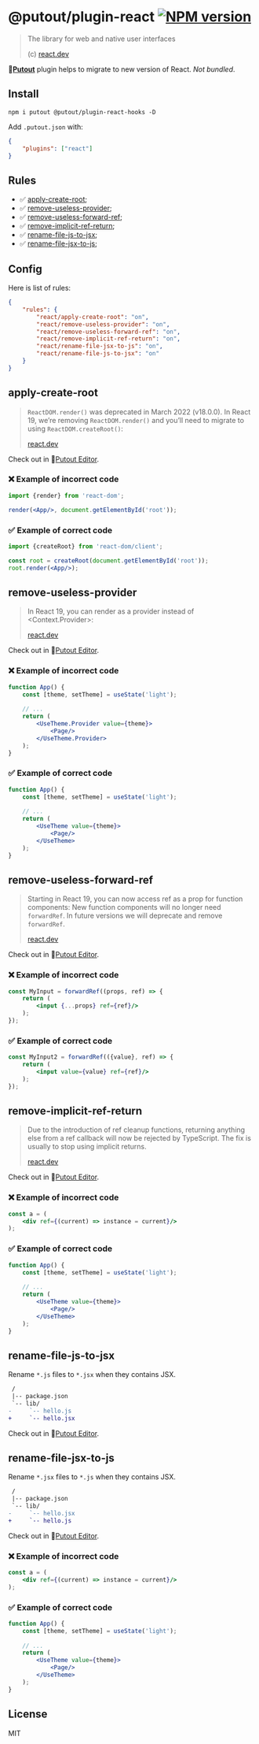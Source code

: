 # @putout/plugin-react [![NPM version][NPMIMGURL]][NPMURL]

[NPMIMGURL]: https://img.shields.io/npm/v/@putout/plugin-react-hooks.svg?style=flat&longCache=true
[NPMURL]: https://npmjs.org/package/@putout/plugin-react-hooks "npm"

> The library for web and native user interfaces
>
> (c) [react.dev](https://react.dev)

🐊[**Putout**](https://github.com/coderaiser/putout) plugin helps to migrate to new version of React. *Not bundled*.

## Install

```
npm i putout @putout/plugin-react-hooks -D
```

Add `.putout.json` with:

```json
{
    "plugins": ["react"]
}
```

## Rules

- ✅ [apply-create-root](#apply-create-root);
- ✅ [remove-useless-provider](#remove-useless-provider);
- ✅ [remove-useless-forward-ref](#remove-useless-forward-ref);
- ✅ [remove-implicit-ref-return](#remove-implicit-ref-return);
- ✅ [rename-file-js-to-jsx](#rename-file-js-to-jsx);
- ✅ [rename-file-jsx-to-js](#rename-file-jsx-to-js);

## Config

Here is list of rules:

```json
{
    "rules": {
        "react/apply-create-root": "on",
        "react/remove-useless-provider": "on",
        "react/remove-useless-forward-ref": "on",
        "react/remove-implicit-ref-return": "on",
        "react/rename-file-jsx-to-js": "on",
        "react/rename-file-js-to-jsx": "on"
    }
}
```

## apply-create-root

> `ReactDOM.render()` was deprecated in March 2022 (v18.0.0). In React 19, we’re removing `ReactDOM.render()` and you’ll need to migrate to using `ReactDOM.createRoot()`:
>
> [react.dev](https://react.dev/blog/2024/04/25/react-19-upgrade-guide#removed-reactdom-render)

Check out in 🐊[Putout Editor](https://putout.cloudcmd.io/#/gist/98f21f4826dba034cb0923a7933e959b/399ada3ea94e718a537e8348c710f14b7fc19c9e).

### ❌ Example of incorrect code

```jsx
import {render} from 'react-dom';

render(<App/>, document.getElementById('root'));
```

### ✅ Example of correct code

```jsx
import {createRoot} from 'react-dom/client';

const root = createRoot(document.getElementById('root'));
root.render(<App/>);
```

## remove-useless-provider

> In React 19, you can render <Context> as a provider instead of <Context.Provider>:
>
> [react.dev](https://react.dev/blog/2024/04/25/react-19#context-as-a-provider)

Check out in 🐊[Putout Editor](https://putout.cloudcmd.io/#/gist/51f66807ab67704288f2f737c5152e6c/8957e4a4beb17e175bff1b10e455ffda59d7c74a).

### ❌ Example of incorrect code

```jsx
function App() {
    const [theme, setTheme] = useState('light');
    
    // ...
    return (
        <UseTheme.Provider value={theme}>
            <Page/>
        </UseTheme.Provider>
    );
}
```

### ✅ Example of correct code

```jsx
function App() {
    const [theme, setTheme] = useState('light');
    
    // ...
    return (
        <UseTheme value={theme}>
            <Page/>
        </UseTheme>
    );
}
```

## remove-useless-forward-ref

> Starting in React 19, you can now access ref as a prop for function components:
> New function components will no longer need `forwardRef`.
> In future versions we will deprecate and remove `forwardRef`.
>
> [react.dev](https://react.dev/blog/2024/04/25/react-19#ref-as-a-prop)

Check out in 🐊[Putout Editor](https://putout.cloudcmd.io/#/gist/d35cf809dad425439de86ceaeca49d38/65229e30b43f072d4d6d04f3998fa47095a0a7f6).

### ❌ Example of incorrect code

```jsx
const MyInput = forwardRef((props, ref) => {
    return (
        <input {...props} ref={ref}/>
    );
});
```

### ✅ Example of correct code

```jsx
const MyInput2 = forwardRef(({value}, ref) => {
    return (
        <input value={value} ref={ref}/>
    );
});
```

## remove-implicit-ref-return

> Due to the introduction of ref cleanup functions, returning anything else from a ref callback will now be rejected by TypeScript. The fix is usually to stop using implicit returns.
>
> [react.dev](https://react.dev/blog/2024/04/25/react-19#context-as-a-provider)

Check out in 🐊[Putout Editor](https://putout.cloudcmd.io/#/gist/dc0c3eb7a20d54645c57e5c1c1321f65/940cde047eeef97f3a00c662e6ea86167dd0f71c).

### ❌ Example of incorrect code

```jsx
const a = (
    <div ref={(current) => instance = current}/>
);
```

### ✅ Example of correct code

```jsx
function App() {
    const [theme, setTheme] = useState('light');
    
    // ...
    return (
        <UseTheme value={theme}>
            <Page/>
        </UseTheme>
    );
}
```

## rename-file-js-to-jsx

Rename `*.js` files to `*.jsx` when they contains JSX.

```diff
 /
 |-- package.json
 `-- lib/
-     `-- hello.js
+     `-- hello.jsx
```

Check out in 🐊[Putout Editor](https://putout.cloudcmd.io/#/gist/bebaba6a03958effd72f160f9ef8c8ef/e3a275a2d6352183f71415dcd4346f2cd5667748).

## rename-file-jsx-to-js

Rename `*.jsx` files to `*.js` when they contains JSX.

```diff
 /
 |-- package.json
 `-- lib/
-     `-- hello.jsx
+     `-- hello.js
```

Check out in 🐊[Putout Editor](https://putout.cloudcmd.io/#/gist/20bb4c5e3646ebbebccdc23bc93224c1/a0216b8fce6dce41fce16534d80354d9d94c6983).

### ❌ Example of incorrect code

```jsx
const a = (
    <div ref={(current) => instance = current}/>
);
```

### ✅ Example of correct code

```jsx
function App() {
    const [theme, setTheme] = useState('light');
    
    // ...
    return (
        <UseTheme value={theme}>
            <Page/>
        </UseTheme>
    );
}
```

## License

MIT
